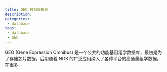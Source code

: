 ```yaml
---
title: GEO 数据库概览
description: 
categories:
 - database
tags:
 - database
 - GEO
---
```


GEO (Gene Expression Omnibus) 是一个公共的功能基因组学数据库，最初是为了存储芯片数据，后期随着 NGS 的广泛应用纳入了各种平台的高通量组学数据。在很多

<!-- more -->

# 

